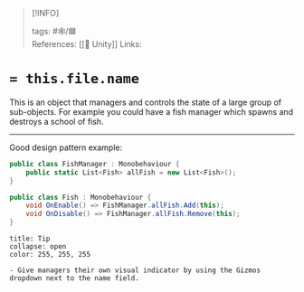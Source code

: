 
> [!INFO]
> 
> tags:  #🕸️/🟦  
> References: [[🔲 Unity]]
> Links:


# `= this.file.name`

This is an object that managers and controls the state of a large group of sub-objects. For example you could have a fish manager which spawns and destroys a school of fish.

---

Good design pattern example:

```cs
public class FishManager : Monobehaviour {
	public static List<Fish> allFish = new List<Fish>();
}

public class Fish : Monobehaviour {
	void OnEnable() => FishManager.allFish.Add(this);
	void OnDisable() => FishManager.allFish.Remove(this);
}
```

```ad-tip
title: Tip
collapse: open
color: 255, 255, 255

- Give managers their own visual indicator by using the Gizmos dropdown next to the name field.

```
